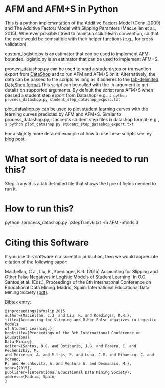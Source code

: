 

AFM and AFM+S in Python
=======================

This is a python implementation of the Additive Factors Model (Cenn, 2009) and
The Additive Factors Model with Slipping Paramters (MacLellan et al., 2015).
Wherever possible I tried to maintain scikit-learn convention, so that the code
would be compatible with their helper functions (e.g., for cross validation).

custom\_logistic.py is an estimator that can be used to implement AFM.
bounded\_logistic.py is an estimator that can be used to implement AFM+S.

process\_datashop.py can be used to read a student step or transaction export
from [DataShop](https://pslcdatashop.web.cmu.edu/) and to run AFM and AFM+S on
it. Alternatively, the data can be passed to the scripts as long as it adheres
to the [tab-delimited DataShop
format](https://pslcdatashop.web.cmu.edu/help?page=importFormatTd).This script
can be called with the -h argument to get details on supported arguments. By
default the script runs AFM+S when passed a student step export from Datashop;
e.g., `$ python process_datashop.py student_step_datashop_export.txt`

plot\_datashop.py can be used to plot student learning curves with the learning
curves predicted by AFM and AFM+S. Similar to process\_datashop.py, it accepts
student step files in datashop format; e.g., 
`$ python plot_datashop.py student_step_datashop_export.txt`

For a slightly more detailed example of how to use these scripts see my 
[blog post](http://christopia.net/blog/modeling-student-learning-in-python).

What sort of data is needed to run this?
=======================
Step Trans 6 is a tab delimited file that shows the type of fields needed to run it.

How to run this?
=======================
python .\process_datashop.py .\StepTranv6.txt -m AFM -nfolds 3

Citing this Software 
====================

If you use this software in a scientific publiction, then we would appreciate
citation of the following paper:

MacLellan, C.J., Liu, R., Koedinger, K.R. (2015) Accounting for Slipping and
Other False Negatives in Logistic Models of Student Learning. In O.C. Santos et
al. (Eds.), Proceedings of the 8th International Conference on Educational Data
Mining. Madrid, Spain: International Educational Data Mining Society [(pdf)](http://christopia.net/media/publications/maclellan2-2015.pdf).

Bibtex entry:

    @inproceedings{afmslip:2015,
    author={MacLellan, C.J. and Liu, R. and Koedinger, K.R.},
    title={Accounting for Slipping and Other False Negatives in Logistic Models
    of Student Learning.},
    booktitle={Proceedings of the 8th International Conference on Educational
    Data Mining},
    editor={Santos, O.C. and Boticario, J.G. and Romero, C. and Pechenizkiy, M.
    and Merceron, A. and Mitros, P. and Luna, J.M. and Mihaescu, C. and Moreno,
    P. and Hershkovitz, A. and Ventura S. and Desmarais, M.},
    year={2015},
    publisher={Interational Educational Data Mining Society},
    address={Madrid, Spain}
    }

